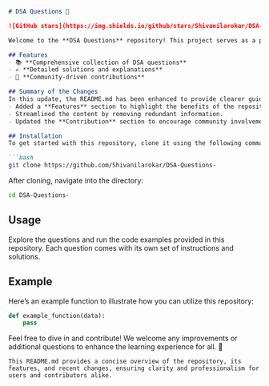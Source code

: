 ```markdown
# DSA Questions 🚀

![GitHub stars](https://img.shields.io/github/stars/Shivanilarokar/DSA-Questions-?style=social) ![Forks](https://img.shields.io/github/forks/Shivanilarokar/DSA-Questions-?style=social)

Welcome to the **DSA Questions** repository! This project serves as a platform for developers and learners to practice and enhance their skills in Data Structures and Algorithms (DSA). This repository is designed to help you improve your understanding of various data structures and algorithms through a collection of questions and solutions.

## Features
- 📚 **Comprehensive collection of DSA questions**
- ✍️ **Detailed solutions and explanations**
- 🤝 **Community-driven contributions**

## Summary of the Changes
In this update, the README.md has been enhanced to provide clearer guidance for users and contributors. The following modifications were made:
- Added a **Features** section to highlight the benefits of the repository.
- Streamlined the content by removing redundant information.
- Updated the **Contribution** section to encourage community involvement without specific steps.

## Installation
To get started with this repository, clone it using the following command:

```bash
git clone https://github.com/Shivanilarokar/DSA-Questions-
```

After cloning, navigate into the directory:

```bash
cd DSA-Questions-
```

## Usage
Explore the questions and run the code examples provided in this repository. Each question comes with its own set of instructions and solutions.

## Example
Here’s an example function to illustrate how you can utilize this repository:

```python
def example_function(data):
    pass
```

Feel free to dive in and contribute! We welcome any improvements or additional questions to enhance the learning experience for all. 🎉

```
This README.md provides a concise overview of the repository, its features, and recent changes, ensuring clarity and professionalism for users and contributors alike.
```